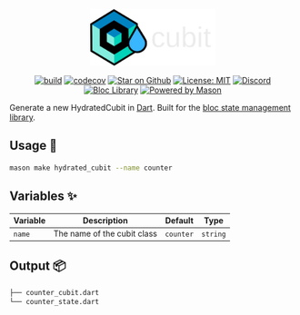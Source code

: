 <p align="center">
<img style="height:100px" src="https://raw.githubusercontent.com/felangel/bloc/master/docs/assets/hydrated_cubit_full_dark.png" alt="Hydrated Cubit" />
</p>

<p align="center">
<a href="https://github.com/felangel/bloc/actions"><img src="https://github.com/felangel/bloc/workflows/build/badge.svg" alt="build"></a>
<a href="https://codecov.io/gh/felangel/bloc"><img src="https://codecov.io/gh/felangel/Bloc/branch/master/graph/badge.svg" alt="codecov"></a>
<a href="https://github.com/felangel/bloc"><img src="https://img.shields.io/github/stars/felangel/bloc.svg?style=flat&logo=github&colorB=deeppink&label=stars" alt="Star on Github"></a>
<a href="https://opensource.org/licenses/MIT"><img src="https://img.shields.io/badge/license-MIT-purple.svg" alt="License: MIT"></a>
<a href="https://discord.gg/bloc"><img src="https://img.shields.io/discord/649708778631200778.svg?logo=discord&color=blue" alt="Discord"></a>
<a href="https://github.com/felangel/bloc"><img src="https://tinyurl.com/bloc-library" alt="Bloc Library"></a>
<a href="https://github.com/felangel/mason"><img src="https://img.shields.io/endpoint?url=https%3A%2F%2Ftinyurl.com%2Fmason-badge" alt="Powered by Mason"></a>
</p>

Generate a new HydratedCubit in [Dart][1]. Built for the [bloc state management library][2].

## Usage 🚀

```sh
mason make hydrated_cubit --name counter
```

## Variables ✨

| Variable | Description                | Default   | Type     |
| -------- | -------------------------- | --------- | -------- |
| `name`   | The name of the cubit class | `counter` | `string` |

## Output 📦

```sh
├── counter_cubit.dart
└── counter_state.dart
```

[1]: https://dart.dev
[2]: https://github.com/felangel/bloc
